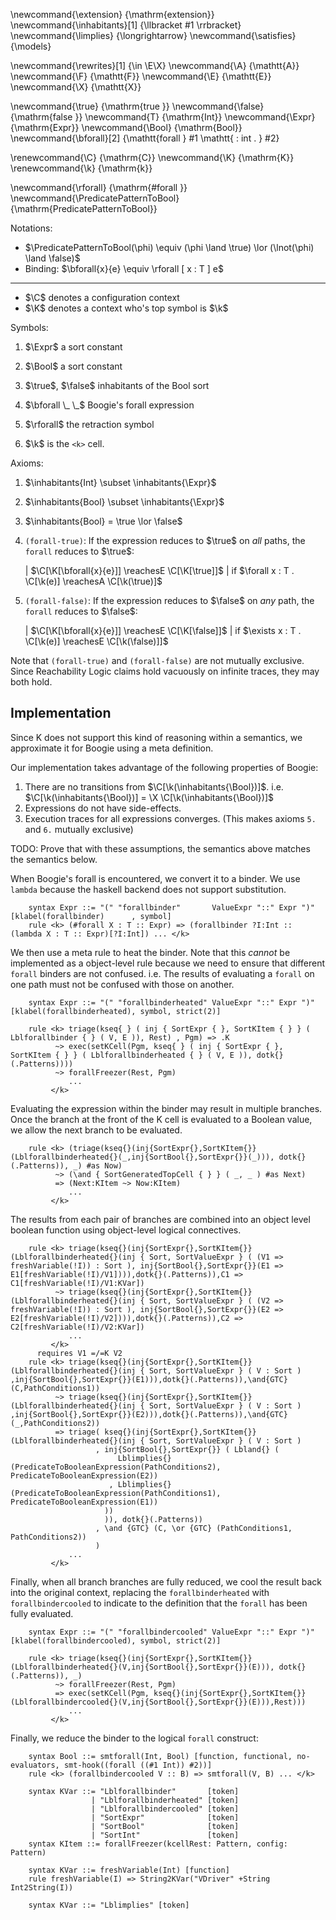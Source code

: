 <!-- Generic ML -->
\newcommand{\extension}      {\mathrm{extension}}
\newcommand{\inhabitants}[1] {\llbracket #1 \rrbracket}
\newcommand{\limplies}  {\longrightarrow}
\newcommand{\satisfies}  {\models}

<!-- ML CTL* -->
\newcommand{\rewrites}[1]  {\in \E\X}
\newcommand{\A}            {\mathtt{A}}
\newcommand{\F}            {\mathtt{F}}
\newcommand{\E}            {\mathtt{E}}
\newcommand{\X}            {\mathtt{X}}

<!-- Boogie -->
\newcommand{\true}           {\mathrm{true }}
\newcommand{\false}          {\mathrm{false }}
\newcommand{T}            {\mathrm{Int}}
\newcommand{\Expr}            {\mathrm{Expr}}
\newcommand{\Bool}           {\mathrm{Bool}}
\newcommand{\bforall}[2]     {\mathtt{forall } #1 \mathtt{ : int . } #2}

<!-- Context -->
\renewcommand{\C}  {\mathrm{C}}
\newcommand{\K}    {\mathrm{K}}
\renewcommand{\k}  {\mathrm{k}}

<!-- Boogie related ML -->
\newcommand{\rforall}                  {\mathrm{\#forall }}
\newcommand{\PredicatePatternToBool}   {\mathrm{PredicatePatternToBool}}

Notations:

*   $\PredicatePatternToBool(\phi) \equiv (\phi \land \true) \lor (\lnot(\phi) \land \false)$
*   Binding: $\bforall{x}{e} \equiv \rforall [ x : T ] e$

---

*   $\C$ denotes a configuration context
*   $\K$ denotes a context who's top symbol is $\k$

Symbols:

1.  $\Expr$ a sort constant
2.  $\Bool$ a sort constant
3.  $\true$, $\false$ inhabitants of the Bool sort

1.  $\bforall \_ \_$ Boogie's forall expression
2.  $\rforall$ the retraction symbol

1.  $\k$ is the `<k>` cell.

Axioms:

1.  $\inhabitants{Int} \subset \inhabitants{\Expr}$
2.  $\inhabitants{Bool} \subset \inhabitants{\Expr}$
3.  $\inhabitants{Bool} = \true \lor \false$

5.  `(forall-true)`: If the expression reduces to $\true$ on *all* paths, the `forall` reduces to $\true$:

    | $\C[\K[\bforall{x}{e}]] \reachesE \C[\K[\true]]$
    |   if $\forall x : T . \C[\k(e)] \reachesA \C[\k(\true)]$

6.  `(forall-false)`: If the expression reduces to $\false$ on *any* path, the `forall` reduces to $\false$: 

    | $\C[\K[\bforall{x}{e}]] \reachesE \C[\K[\false]]$
    |   if  $\exists x : T . \C[\k(e)] \reachesE \C[\k(\false)]]$

Note that `(forall-true)` and `(forall-false)` are not mutually exclusive.
Since Reachability Logic claims hold vacuously on infinite traces, they may both hold. 

## Implementation

Since K does not support this kind of reasoning within a semantics, we approximate it for Boogie using a meta definition.

Our implementation takes advantage of the following properties of Boogie:

1. There are no transitions from $\C[\k(\inhabitants{\Bool})]$. i.e. $\C[\k(\inhabitants{\Bool})] = \X \C[\k(\inhabitants{\Bool})]$
2. Expressions do not have side-effects.
3. Execution traces for all expressions converges. (This makes axioms `5.` and `6.` mutually exclusive)

TODO: Prove that with these assumptions, the semantics above matches the semantics below.

When Boogie's forall is encountered, we convert it to a binder. We use `lambda` because the haskell backend does not support substitution.

```k
    syntax Expr ::= "(" "forallbinder"       ValueExpr "::" Expr ")"  [klabel(forallbinder)      , symbol]
    rule <k> (#forall X : T :: Expr) => (forallbinder ?I:Int :: (lambda X : T :: Expr)[?I:Int]) ... </k>
```

We then use a meta rule to heat the binder. Note that this *cannot* be implemented as a object-level rule
because we need to ensure that different `forall` binders are not confused. i.e. The results of evaluating a `forall`
on one path must not be confused with those on another.

```k
    syntax Expr ::= "(" "forallbinderheated" ValueExpr "::" Expr ")"  [klabel(forallbinderheated), symbol, strict(2)]
```

```metak
    rule <k> triage(kseq{ } ( inj { SortExpr { }, SortKItem { } } ( Lblforallbinder { } ( V, E )), Rest) , Pgm) => .K
          ~> exec(setKCell(Pgm, kseq{ } ( inj { SortExpr { }, SortKItem { } } ( Lblforallbinderheated { } ( V, E )), dotk{}(.Patterns))))
          ~> forallFreezer(Rest, Pgm)
             ...
         </k>
```

Evaluating the expression within the binder may result in multiple branches. Once the branch at the front of the K cell is evaluated
to a Boolean value, we allow the next branch to be evaluated.


```metak
    rule <k> (triage(kseq{}(inj{SortExpr{},SortKItem{}}(Lblforallbinderheated{}(_,inj{SortBool{},SortExpr{}}(_))), dotk{}(.Patterns)), _) #as Now)
          ~> (\and { SortGeneratedTopCell { } } ( _, _ ) #as Next)
          => (Next:KItem ~> Now:KItem)
             ...
         </k>
```

The results from each pair of branches are combined into an object level boolean function using object-level logical connectives.

```metak
    rule <k> triage(kseq{}(inj{SortExpr{},SortKItem{}}(Lblforallbinderheated{}(inj { Sort, SortValueExpr } ( (V1 => freshVariable(!I)) : Sort ), inj{SortBool{},SortExpr{}}(E1 => E1[freshVariable(!I)/V1]))),dotk{}(.Patterns)),C1 => C1[freshVariable(!I)/V1:KVar])
          ~> triage(kseq{}(inj{SortExpr{},SortKItem{}}(Lblforallbinderheated{}(inj { Sort, SortValueExpr } ( (V2 => freshVariable(!I)) : Sort ), inj{SortBool{},SortExpr{}}(E2 => E2[freshVariable(!I)/V2]))),dotk{}(.Patterns)),C2 => C2[freshVariable(!I)/V2:KVar])
             ...
         </k>
      requires V1 =/=K V2
    rule <k> triage(kseq{}(inj{SortExpr{},SortKItem{}}(Lblforallbinderheated{}(inj { Sort, SortValueExpr } ( V : Sort ) ,inj{SortBool{},SortExpr{}}(E1))),dotk{}(.Patterns)),\and{GTC}(C,PathConditions1))
          ~> triage(kseq{}(inj{SortExpr{},SortKItem{}}(Lblforallbinderheated{}(inj { Sort, SortValueExpr } ( V : Sort ) ,inj{SortBool{},SortExpr{}}(E2))),dotk{}(.Patterns)),\and{GTC}(_,PathConditions2))
          => triage( kseq{}(inj{SortExpr{},SortKItem{}}(Lblforallbinderheated{}(inj { Sort, SortValueExpr } ( V : Sort )
                   , inj{SortBool{},SortExpr{}} ( Lbland{} (
                        Lblimplies{}(PredicateToBooleanExpression(PathConditions2), PredicateToBooleanExpression(E2))
                      , Lblimplies{}(PredicateToBooleanExpression(PathConditions1), PredicateToBooleanExpression(E1))
                     ))
                     )), dotk{}(.Patterns))
                   , \and {GTC} (C, \or {GTC} (PathConditions1, PathConditions2))
                   )
             ...
         </k>
```

Finally, when all branch branches are fully reduced, we cool the result back into the original context,
replacing the `forallbinderheated` with `forallbindercooled` to indicate to the definition that the `forall` has been fully evaluated.

```k
    syntax Expr ::= "(" "forallbindercooled" ValueExpr "::" Expr ")"  [klabel(forallbindercooled), symbol, strict(2)]
```

```metak
    rule <k> triage(kseq{}(inj{SortExpr{},SortKItem{}}(Lblforallbinderheated{}(V,inj{SortBool{},SortExpr{}}(E))), dotk{}(.Patterns)), _)
          ~> forallFreezer(Rest, Pgm)
          => exec(setKCell(Pgm, kseq{}(inj{SortExpr{},SortKItem{}}(Lblforallbindercooled{}(V,inj{SortBool{},SortExpr{}}(E))),Rest)))
             ...
         </k> 
```

Finally, we reduce the binder to the logical `forall` construct:

```k
    syntax Bool ::= smtforall(Int, Bool) [function, functional, no-evaluators, smt-hook((forall ((#1 Int)) #2))]
    rule <k> (forallbindercooled V :: B) => smtforall(V, B) ... </k>
```

```k
    syntax KVar ::= "Lblforallbinder"       [token]
                  | "Lblforallbinderheated" [token]
                  | "Lblforallbindercooled" [token]
                  | "SortExpr"              [token]
                  | "SortBool"              [token]
                  | "SortInt"               [token]
    syntax KItem ::= forallFreezer(kcellRest: Pattern, config: Pattern)
```

```k
    syntax KVar ::= freshVariable(Int) [function]
    rule freshVariable(I) => String2KVar("VDriver" +String Int2String(I))

    syntax KVar ::= "Lblimplies" [token]
